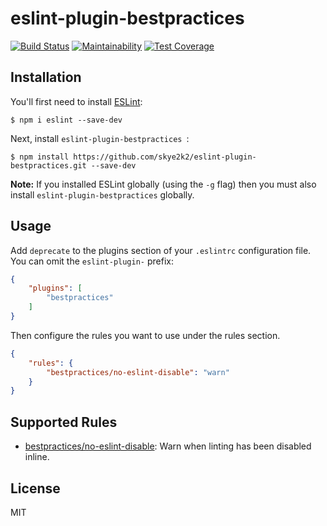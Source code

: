 # eslint-plugin-bestpractices

[![Build Status](https://travis-ci.com/skye2k2/eslint-plugin-bestpractices.svg?branch=master)](https://travis-ci.com/skye2k2/eslint-plugin-bestpractices) [![Maintainability](https://api.codeclimate.com/v1/badges/42dee44955a4fd7c7e03/maintainability)](https://codeclimate.com/github/skye2k2/eslint-plugin-bestpractices/maintainability) [![Test Coverage](https://api.codeclimate.com/v1/badges/42dee44955a4fd7c7e03/test_coverage)](https://codeclimate.com/github/skye2k2/eslint-plugin-bestpractices/test_coverage)

## Installation

You'll first need to install [ESLint](http://eslint.org):

```
$ npm i eslint --save-dev
```

Next, install `eslint-plugin-bestpractices `:

```
$ npm install https://github.com/skye2k2/eslint-plugin-bestpractices.git --save-dev
```

**Note:** If you installed ESLint globally (using the `-g` flag) then you must also install `eslint-plugin-bestpractices` globally.

## Usage

Add `deprecate` to the plugins section of your `.eslintrc` configuration file. You can omit the `eslint-plugin-` prefix:

```json
{
    "plugins": [
        "bestpractices"
    ]
}
```

Then configure the rules you want to use under the rules section.

```json
{
    "rules": {
        "bestpractices/no-eslint-disable": "warn"
    }
}
```

## Supported Rules

* [bestpractices/no-eslint-disable](docs/rules/no-eslint-disable.md): Warn when linting has been disabled inline.

## License

MIT
